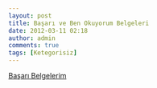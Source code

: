 ```yaml
---
layout: post
title: Başarı ve Ben Okuyorum Belgeleri 
date: 2012-03-11 02:18
author: admin
comments: true
tags: [Ketegorisiz]
---
```

<a href="http://ggenel.googlecode.com/files/Ba%C5%9Far%C4%B1%20Belgelerim-1.rar">Başarı Belgelerim</a>
